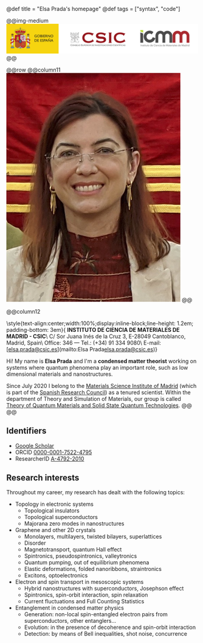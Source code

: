 @def title = "Elsa Prada's homepage"
@def tags = ["syntax", "code"]

@@img-medium ![ICMM-CSIC](/assets/CSIC_logo.png) @@

@@row
@@column11 ![Elsa circa 2021](/assets/photos/Elsa_2021.jpg) @@
<!-- @@column11
@@container ~~~<img class="left" src="/assets/Pablo_2018.png" height="200" alt="Pablo circa 2018">~~~ @@ 
@@ -->

@@column12

\style{text-align:center;width:100%;display:inline-block;line-height: 1.2em; padding-bottom: 3em}{
  **INSTITUTO DE CIENCIA DE MATERIALES DE MADRID - CSIC**\\
  C/ Sor Juana Inés de la Cruz 3, E-28049 Cantoblanco, Madrid, Spain\\
  Office: 346 — Tel.: (+34) 91 334 9080\\
  E-mail: [elsa.prada@csic.es](mailto:Elsa Prada<elsa.prada@csic.es>)}

Hi! My name is **Elsa Prada** and I'm a **condensed matter theorist** working on systems where quantum phenomena play an important role, such as low dimensional materials and nanostructures.

Since July 2020 I belong to the [Materials Science Institute of Madrid](https://www.icmm.csic.es/) (which is part of the [Spanish Research Council](https://www.csic.es/)) as a tenured scientist. Within the department of Theory and Simulation of Materials, our group is called [Theory of Quantum Materials and Solid State Quantum Technologies](https://wp.icmm.csic.es/tqe/).
@@
@@

## Identifiers
- [Google Scholar](https://scholar.google.com/citations?user=-XI445sAAAAJ&hl=en)
- ORCID [0000-0001-7522-4795](http://orcid.org/0000-0001-7522-4795)
- ResearcherID [A-4792-2010](https://publons.com/researcher/2849391/elsa-prada/)

## Research interests

Throughout my career, my research has dealt with the following topics:


- Topology in electronic systems
  - Topological insulators
  - Topological superconductors
  - Majorana zero modes in nanostructures
- Graphene and other 2D crystals
  - Monolayers, multilayers, twisted bilayers, superlattices
  - Disorder
  - Magnetotransport, quantum Hall effect
  - Spintronics, pseudospintronics, valleytronics
  - Quantum pumping, out of equilibrium phenomena
  - Elastic deformations, folded nanoribbons, straintronics
  - Excitons, optoelectronics
- Electron and spin transport in mesoscopic systems
  - Hybrid nanostructures with superconductors, Josephson effect
  - Spintronics, spin-orbit interaction, spin relaxation
  - Current fluctuations and Full Counting Statistics
- Entanglement in condensed matter physics
  - Generation: non-local spin-entangled electron pairs from superconductors, other entanglers...
  - Evolution: in the presence of decoherence and spin-orbit interaction
  - Detection: by means of Bell inequalities, shot noise, concurrence